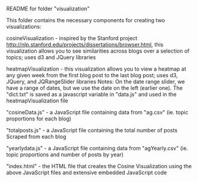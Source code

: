 README for folder "visualization"

This folder contains the necessary components for creating two
visualizations:
	
cosineVisualization - inspired by the Stanford project
http://nlp.stanford.edu/projects/dissertations/browser.html,
this visualization allows you to see similarities across blogs
over a selection of topics; uses d3 and JQuery libraries

heatmapVisualization - this visualization allows you to view a
heatmap at any given week from the first blog post to the last
blog post; uses d3, JQuery, and JQRangeSlider libraries
	Notes: On the date range slider, we have a range of
	dates, but we use the date on the left (earlier one). The
	"dict.txt" is saved as a javascript variable in "data.js" and
	used in the heatmapVisualization file

"cosineData.js" - a JavaScript file containing data from "ag.csv" (ie.
topic proportions for each blog)

"totalposts.js" - a JavaScript file containing the total number of
posts Scraped from each blog

"yearlydata.js" - a JavaScript file containing data from
"agYearly.csv" (ie. topic proportions and number of posts by year)

"index.html" - the HTML file that creates the Cosine
Visualization using the above JavaScript files and extensive
embedded JavaScript code